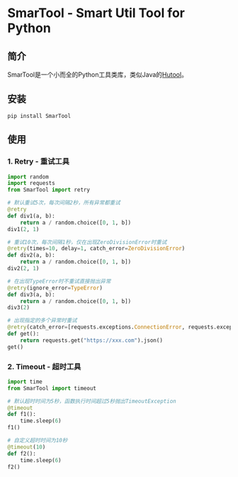# SmarTool - Smart Util Tool for Python

## 简介

SmarTool是一个小而全的Python工具类库，类似Java的[Hutool][1]。

## 安装

`pip install SmarTool`

## 使用

### 1. Retry - 重试工具

```python
import random
import requests
from SmarTool import retry

# 默认重试5次，每次间隔2秒，所有异常都重试
@retry
def div1(a, b):
    return a / random.choice([0, 1, b])
div1(2, 1)

# 重试10次，每次间隔1秒，仅在出现ZeroDivisionError时重试
@retry(times=10, delay=1, catch_error=ZeroDivisionError)
def div2(a, b):
    return a / random.choice([0, 1, b])
div2(2, 1)

# 在出现TypeError时不重试直接抛出异常
@retry(ignore_error=TypeError)
def div3(a, b):
    return a / random.choice([0, 1, b])
div3(2)

# 出现指定的多个异常时重试
@retry(catch_error=[requests.exceptions.ConnectionError, requests.exceptions.ConnectTimeout])
def get():
    return requests.get("https://xxx.com").json()
get()
```

### 2. Timeout - 超时工具

```python
import time
from SmarTool import timeout

# 默认超时时间为5秒，函数执行时间超过5秒抛出TimeoutException
@timeout
def f1():
    time.sleep(6)
f1()

# 自定义超时时间为10秒
@timeout(10)
def f2():
    time.sleep(6)
f2()
```

[1]: https://github.com/dromara/hutool
